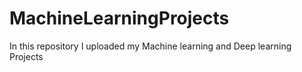 # MachineLearningProjects
In this repository I uploaded my Machine learning and Deep learning Projects
